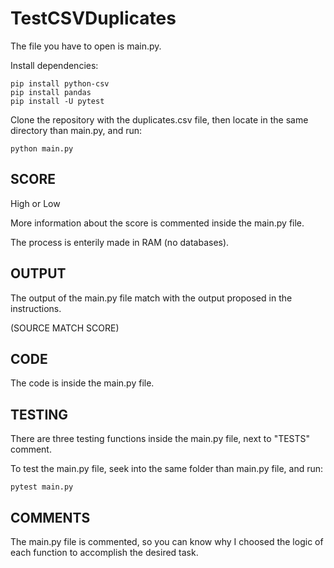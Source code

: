# TestCSVDuplicates
The file you have to open is main.py.

Install dependencies:
```
pip install python-csv
pip install pandas
pip install -U pytest
```
Clone the repository with the duplicates.csv file, then locate in the same directory than main.py, and run:
```
python main.py
```
## SCORE
High or Low

More information about the score is commented inside the main.py file.

The process is enterily made in RAM (no databases).
## OUTPUT
The output of the main.py file match with the output proposed in the instructions.

(SOURCE MATCH SCORE)
## CODE
The code is inside the main.py file.
## TESTING
There are three testing functions inside the main.py file, next to "TESTS" comment.

To test the main.py file, seek into the same folder than main.py file, and run:
```
pytest main.py
```
## COMMENTS
The main.py file is commented, so you can know why I choosed the logic of each function to accomplish the desired task.
